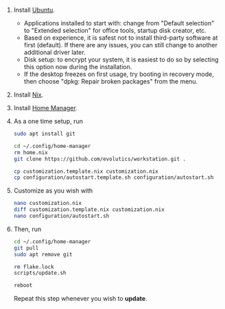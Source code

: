 1. Install [Ubuntu](https://ubuntu.com).
   - Applications installed to start with: change from "Default selection" to
     "Extended selection" for office tools, startup disk creator, etc.
   - Based on experience, it is safest not to install third-party software at
     first (default). If there are any issues, you can still change to another
     additional driver later.
   - Disk setup: to encrypt your system, it is easiest to do so by selecting
     this option now during the installation.
   - If the desktop freezes on first usage, try booting in recovery mode, then
     choose "dpkg: Repair broken packages" from the menu.
1. Install [Nix](https://nixos.org).
1. Install [Home Manager](https://nix-community.github.io/home-manager/).
1. As a one time setup, run

   ```bash
   sudo apt install git

   cd ~/.config/home-manager
   rm home.nix
   git clone https://github.com/evolutics/workstation.git .

   cp customization.template.nix customization.nix
   cp configuration/autostart.template.sh configuration/autostart.sh
   ```

1. Customize as you wish with

   ```bash
   nano customization.nix
   diff customization.template.nix customization.nix
   nano configuration/autostart.sh
   ```

1. Then, run

   ```bash
   cd ~/.config/home-manager
   git pull
   sudo apt remove git

   rm flake.lock
   scripts/update.sh

   reboot
   ```

   Repeat this step whenever you wish to **update**.
